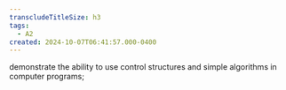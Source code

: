 ```yaml
---
transcludeTitleSize: h3
tags:
  - A2
created: 2024-10-07T06:41:57.000-0400
---
```

demonstrate the ability to use control structures and simple algorithms in computer programs;